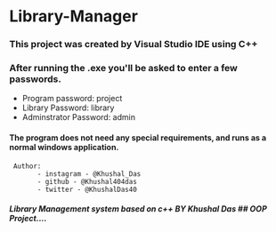# Library-Manager


### This project was created by Visual Studio IDE using C++

### After running the .exe you'll be asked to enter a few passwords.


- Program password: project
- Library Password: library
- Adminstrator Password: admin


#### The program does not need any special requirements, and runs as a normal windows application.


     Author:
           - instagram - @Khushal_Das
	       - github - @Khushal404das
	       - twitter - @KhushalDas40	
         
         
##### Library Management system based on c++ BY Khushal Das ## OOP Project....
